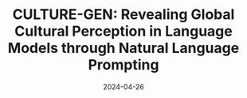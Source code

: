---
title: "CULTURE-GEN: Revealing Global Cultural Perception in Language Models through Natural Language Prompting"
collection: publications
date: 2024-04-26
venue: 'COLM 2024'
paperurl: 'https://arxiv.org/abs/2404.10199'
link: 'https://arxiv.org/abs/2404.10199'
codeurl: 'https://github.com/huihanlhh/Culture-Gen'
authors: 'Huihan Li, Liwei Jiang, Jena D. Hwang, Hyunwoo Kim, Sebastin Santy, Taylor Sorensen, Bill Yuchen Lin, Nouha Dziri, Xiang Ren, Yejin Choi'
---